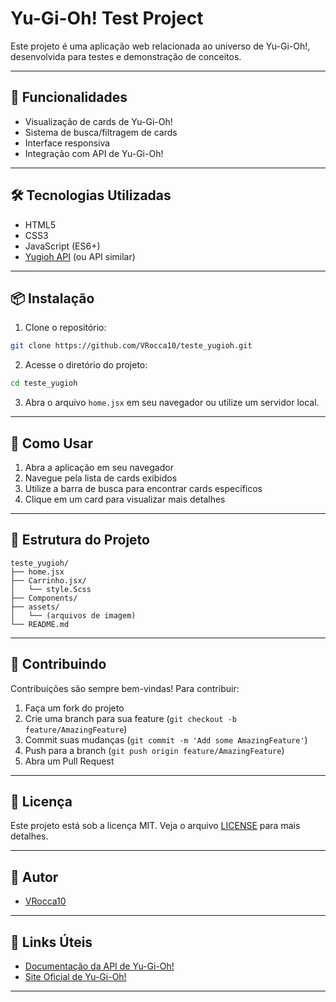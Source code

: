# Yu-Gi-Oh! Test Project

Este projeto é uma aplicação web relacionada ao universo de Yu-Gi-Oh!, desenvolvida para testes e demonstração de conceitos.

---

## 🚀 Funcionalidades

- Visualização de cards de Yu-Gi-Oh!
- Sistema de busca/filtragem de cards
- Interface responsiva
- Integração com API de Yu-Gi-Oh!

---

## 🛠️ Tecnologias Utilizadas

- HTML5
- CSS3
- JavaScript (ES6+)
- [Yugioh API](https://db.ygoprodeck.com/api-guide/) (ou API similar)

---

## 📦 Instalação

1. Clone o repositório:
```bash
git clone https://github.com/VRocca10/teste_yugioh.git
```

2. Acesse o diretório do projeto:
```bash
cd teste_yugioh
```

3. Abra o arquivo `home.jsx` em seu navegador ou utilize um servidor local.

---

## 🎯 Como Usar

1. Abra a aplicação em seu navegador
2. Navegue pela lista de cards exibidos
3. Utilize a barra de busca para encontrar cards específicos
4. Clique em um card para visualizar mais detalhes

---

## 📁 Estrutura do Projeto

```
teste_yugioh/
├── home.jsx
├── Carrinho.jsx/
│   └── style.Scss
├── Components/
├── assets/
│   └── (arquivos de imagem)
└── README.md
```

---

## 🤝 Contribuindo

Contribuições são sempre bem-vindas! Para contribuir:

1. Faça um fork do projeto
2. Crie uma branch para sua feature (`git checkout -b feature/AmazingFeature`)
3. Commit suas mudanças (`git commit -m 'Add some AmazingFeature'`)
4. Push para a branch (`git push origin feature/AmazingFeature`)
5. Abra um Pull Request

---

## 📝 Licença

Este projeto está sob a licença MIT. Veja o arquivo [LICENSE](LICENSE) para mais detalhes.

---

## 👥 Autor

- [VRocca10](https://github.com/VRocca10)

---

## 🔗 Links Úteis

- [Documentação da API de Yu-Gi-Oh!](https://db.ygoprodeck.com/api-guide/)
- [Site Oficial de Yu-Gi-Oh!](https://www.yugioh-card.com/)

---

